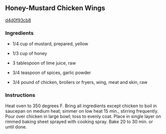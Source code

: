 ## Honey-Mustard Chicken Wings

[d4d0f93cb8](http://www.kraftrecipes.com/recipes/honey-mustard-chicken-wings-160091.aspx)

### Ingredients

 - 1/4 cup of mustard, prepared, yellow

 - 1/3 cup of honey

 - 3 tablespoon of lime juice, raw

 - 3/4 teaspoon of spices, garlic powder

 - 3/4 pound of chicken, broilers or fryers, wing, meat and skin, raw

### Instructions

Heat oven to 350 degrees F. Bring all ingredients except chicken to boil in saucepan on medium heat; simmer on low heat 15 min., stirring frequently. Pour over chicken in large bowl; toss to evenly coat. Place in single layer on rimmed baking sheet sprayed with cooking spray. Bake 20 to 30 min. or until done.